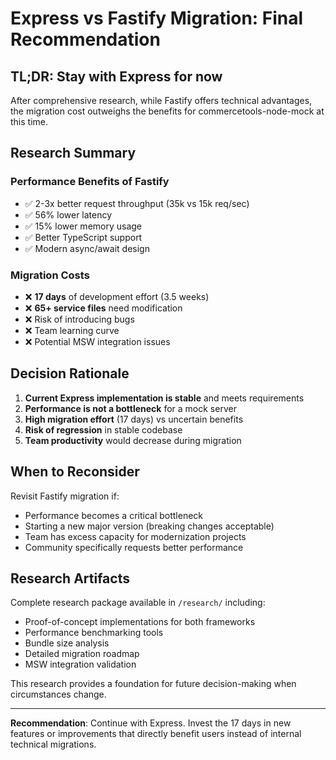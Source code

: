 # Express vs Fastify Migration: Final Recommendation

## TL;DR: **Stay with Express** for now

After comprehensive research, while Fastify offers technical advantages, the migration cost outweighs the benefits for commercetools-node-mock at this time.

## Research Summary

### Performance Benefits of Fastify
- ✅ 2-3x better request throughput (35k vs 15k req/sec)
- ✅ 56% lower latency
- ✅ 15% lower memory usage
- ✅ Better TypeScript support
- ✅ Modern async/await design

### Migration Costs
- ❌ **17 days** of development effort (3.5 weeks)
- ❌ **65+ service files** need modification
- ❌ Risk of introducing bugs
- ❌ Team learning curve
- ❌ Potential MSW integration issues

## Decision Rationale

1. **Current Express implementation is stable** and meets requirements
2. **Performance is not a bottleneck** for a mock server
3. **High migration effort** (17 days) vs uncertain benefits
4. **Risk of regression** in stable codebase
5. **Team productivity** would decrease during migration

## When to Reconsider

Revisit Fastify migration if:
- Performance becomes a critical bottleneck
- Starting a new major version (breaking changes acceptable)
- Team has excess capacity for modernization projects
- Community specifically requests better performance

## Research Artifacts

Complete research package available in `/research/` including:
- Proof-of-concept implementations for both frameworks
- Performance benchmarking tools
- Bundle size analysis
- Detailed migration roadmap
- MSW integration validation

This research provides a foundation for future decision-making when circumstances change.

---

**Recommendation**: Continue with Express. Invest the 17 days in new features or improvements that directly benefit users instead of internal technical migrations.